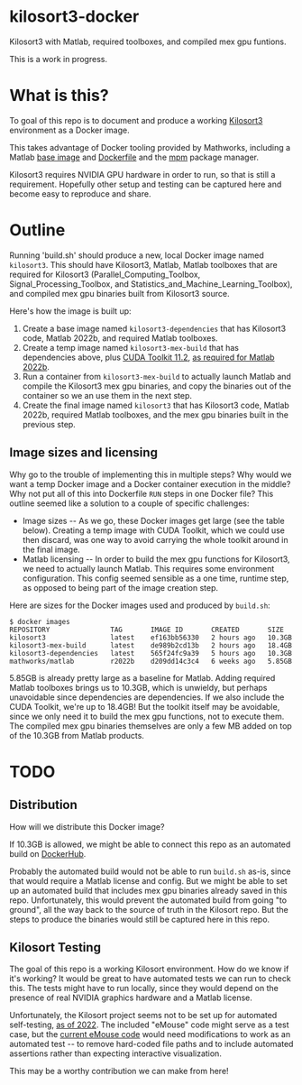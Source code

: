 # kilosort3-docker
Kilosort3 with Matlab, required toolboxes, and compiled mex gpu funtions.

This is a work in progress.

# What is this?
To goal of this repo is to document and produce a working [Kilosort3](https://github.com/MouseLand/Kilosort) environment as a Docker image.

This takes advantage of Docker tooling provided by Mathworks, including a Matlab [base image](https://hub.docker.com/r/mathworks/matlab) and [Dockerfile](https://github.com/mathworks-ref-arch/matlab-dockerfile/blob/main/Dockerfile) and the [mpm](https://github.com/mathworks-ref-arch/matlab-dockerfile/blob/main/MPM.md) package manager.

Kilosort3 requires NVIDIA GPU hardware in order to run, so that is still a requirement.  Hopefully other setup and testing can be captured here and become easy to reproduce and share. 

# Outline

Running 'build.sh' should produce a new, local Docker image named `kilosort3`.  This should have Kilosort3, Matlab, Matlab toolboxes that are required for Kilosort3 (Parallel_Computing_Toolbox, Signal_Processing_Toolbox, and Statistics_and_Machine_Learning_Toolbox), and compiled mex gpu binaries built from Kilosort3 source.

Here's how the image is built up:

 1. Create a base image named `kilosort3-dependencies` that has Kilosort3 code, Matlab 2022b, and required Matlab toolboxes.
 2. Create a temp image named `kilosort3-mex-build` that has dependencies above, plus [CUDA Toolkit 11.2](https://developer.nvidia.com/cuda-11.2.0-download-archive?target_os=Linux&target_arch=x86_64&target_distro=Ubuntu&target_version=2004&target_type=runfilelocal), [as required for Matlab 2022b](https://www.mathworks.com/help/parallel-computing/run-cuda-or-ptx-code-on-gpu.html#mw_20acaa78-994d-4695-ab4b-bca1cfc3dbac).
 3. Run a container from `kilosort3-mex-build` to actually launch Matlab and compile the Kilosort3 mex gpu binaries, and copy the binaries out of the container so we an use them in the next step.
 4. Create the final image named `kilosort3` that has Kilosort3 code, Matlab 2022b, required Matlab toolboxes, and the mex gpu binaries built in the previous step.

## Image sizes and licensing
Why go to the trouble of implementing this in multiple steps?  Why would we want a temp Docker image and a Docker container execution in the middle?  Why not put all of this into Dockerfile `RUN` steps in one Docker file?  This outline seemed like a solution to a couple of specific challenges:

 - Image sizes -- As we go, these Docker images get large (see the table below).  Creating a temp image with CUDA Toolkit, which we could use then discard, was one way to avoid carrying the whole toolkit around in the final image.
 - Matlab licensing -- In order to build the mex gpu functions for Kilosort3, we need to actually launch Matlab.  This requires some environment configuration.  This config seemed sensible as a one time, runtime step, as opposed to being part of the image creation step.

Here are sizes for the Docker images used and produced by `build.sh`:

```
$ docker images
REPOSITORY               TAG       IMAGE ID       CREATED       SIZE
kilosort3                latest    ef163bb56330   2 hours ago   10.3GB
kilosort3-mex-build      latest    de989b2cd13b   2 hours ago   18.4GB
kilosort3-dependencies   latest    565f24fc9a39   5 hours ago   10.3GB
mathworks/matlab         r2022b    d209dd14c3c4   6 weeks ago   5.85GB
```

5.85GB is already pretty large as a baseline for Matlab.  Adding required Matlab toolboxes brings us to 10.3GB, which is unwieldy, but perhaps unavoidable since dependencies are dependencies.  If we also include the CUDA Toolkit, we're up to 18.4GB!  But the toolkit itself may be avoidable, since we only need it to build the mex gpu functions, not to execute them.  The compiled mex gpu binaries themselves are only a few MB added on top of the 10.3GB from Matlab products.

# TODO

## Distribution
How will we distribute this Docker image?

If 10.3GB is allowed, we might be able to connect this repo as an automated build on [DockerHub](https://hub.docker.com/).

Probably the automated build would not be able to run `build.sh` as-is, since that would require a Matlab license and config.  But we might be able to set up an automated build that includes mex gpu binaries already saved in this repo.  Unfortunately, this would prevent the automated build from going "to ground", all the way back to the source of truth in the Kilosort repo.  But the steps to produce the binaries would still be captured here in this repo.

## Kilosort Testing
The goal of this repo is a working Kilosort environment.  How do we know if it's working?  It would be great to have automated tests we can run to check this.  The tests might have to run locally, since they would depend on the presence of real NVIDIA graphics hardware and a Matlab license.

Unfortunately, the Kilosort project seems not to be set up for automated self-testing, [as of 2022](https://github.com/MouseLand/Kilosort/issues/476).  The included "eMouse" code might serve as a test case, but the [current eMouse code](https://github.com/MouseLand/Kilosort/blob/main/eMouse_drift/main_eMouse_drift.m) would need modifications to work as an automated test -- to remove hard-coded file paths and to include automated assertions rather than expecting interactive visualization.

This may be a worthy contribution we can make from here!
